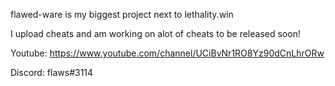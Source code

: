 flawed-ware is my biggest project next to lethality.win

I upload cheats and am working on alot of cheats to be released soon!

Youtube: https://www.youtube.com/channel/UCiBvNr1RO8Yz90dCnLhrORw

Discord: flaws#3114
